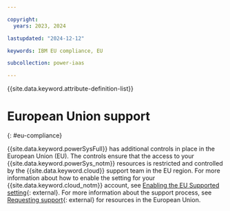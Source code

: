 ```yaml
---

copyright:
  years: 2023, 2024

lastupdated: "2024-12-12"

keywords: IBM EU compliance, EU

subcollection: power-iaas

---
```


{{site.data.keyword.attribute-definition-list}}





# European Union support
{: #eu-compliance}


{{site.data.keyword.powerSysFull}} has additional controls in place in the European Union (EU). The controls ensure that the access to your {{site.data.keyword.powerSys_notm}} resources is restricted and controlled by the {{site.data.keyword.cloud}} support team in the EU region. For more information about how to enable the setting for your {{site.data.keyword.cloud_notm}} account, see [Enabling the EU Supported setting](/docs/account?topic=account-eu-supported){: external}. For more information about the support process, see [Requesting support](/docs/account?topic=account-using-avatar#eusupported){: external} for resources in the European Union.




